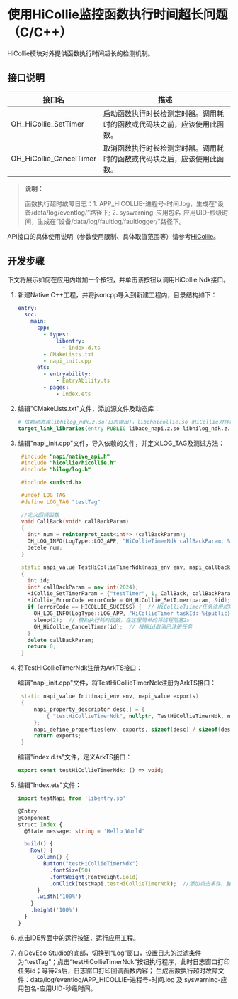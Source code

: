 # 使用HiCollie监控函数执行时间超长问题（C/C++）

HiCollie模块对外提供函数执行时间超长的检测机制。

## 接口说明
| 接口名                          | 描述                              |
| ------------------------------  | --------------------------------- |
| OH_HiCollie_SetTimer | 启动函数执行时长检测定时器。调用耗时的函数或代码块之前，应该使用此函数。          |
| OH_HiCollie_CancelTimer | 取消函数执行时长检测定时器。调用耗时的函数或代码块之后，应该使用此函数。       |

> **说明：**
>
> 函数执行超时故障日志：1. APP_HICOLLIE-进程号-时间.log，生成在“设备/data/log/eventlog/”路径下; 2. syswarning-应用包名-应用UID-秒级时间，生成在”设备/data/log/faultlog/faultlogger/”路径下。


API接口的具体使用说明（参数使用限制、具体取值范围等）请参考[HiCollie](../reference/apis-performance-analysis-kit/_hi_hicollie.md)。

## 开发步骤
下文将展示如何在应用内增加一个按钮，并单击该按钮以调用HiCollie Ndk接口。

1. 新建Native C++工程，并将jsoncpp导入到新建工程内，目录结构如下：

   ```yml
   entry:
     src:
       main:
         cpp:
           - types:
               libentry:
                 - index.d.ts
           - CMakeLists.txt
           - napi_init.cpp
         ets:
           - entryability:
               - EntryAbility.ts
           - pages:
               - Index.ets
   ```

2. 编辑"CMakeLists.txt"文件，添加源文件及动态库：

   ```cmake
   # 依赖动态库libhilog_ndk.z.so(日志输出)，libohhicollie.so（HiCollie对外检测接口）
   target_link_libraries(entry PUBLIC libace_napi.z.so libhilog_ndk.z.so libohhicollie.so)
   ```

3. 编辑"napi_init.cpp"文件，导入依赖的文件，并定义LOG_TAG及测试方法：

   ```c++
    #include "napi/native_api.h"
    #include "hicollie/hicollie.h"
    #include "hilog/log.h"

    #include <unistd.h>

    #undef LOG_TAG
    #define LOG_TAG "testTag"

    //定义回调函数
    void CallBack(void* callBackParam)
    {
      int* num = reinterpret_cast<int*> (callBackParam);
      OH_LOG_INFO(LogType::LOG_APP, "HiCollieTimerNdk callBackParam: %{public}d", *num);  // 回调函数中打印日志
      detele num;
    }

    static napi_value TestHiCollieTimerNdk(napi_env env, napi_callback_info info)
    {
      int id;
      int* callBackParam = new int(2024);
      HiCollie_SetTimerParam = {"testTimer", 1, CallBack, callBackParam, HiCollie_Flag::HICOLLIE_FLAG_LOG};  // 设置HiCollieTimer 参数（Timer任务名，超时时间，回调函数，回调函数参数，超时发生后行为）
      HiCollie_ErrorCode errorCode = OH_HiCollie_SetTimer(param, &id);  // 注册HiCollieTimer函数执行时长超时检测一次性任务
      if (errorCode == HICOLLIE_SUCCESS) {  // HiCollieTiimer任务注册成功
        OH_LOG_INFO(LogType::LOG_APP, "HiCollieTimer taskId: %{public}d", id); // 打印任务id
        sleep(2);  // 模拟执行耗时函数，在这里简单的将线程阻塞2s
        OH_HiCollie_CancelTimer(id);  // 根据id取消已注册任务
      }
      delete callBackParam;
      return 0;
    }
   ```

4. 将TestHiCollieTimerNdk注册为ArkTS接口：

   编辑"napi_init.cpp"文件，将TestHiCollieTimerNdk注册为ArkTS接口：

   ```c++
    static napi_value Init(napi_env env, napi_value exports)
    {
        napi_property_descriptor desc[] = {
            { "testHiCollieTimerNdk", nullptr, TestHiCollieTimerNdk, nullptr, nullptr, nullptr, napi_default, nullptr };
        };
        napi_define_properties(env, exports, sizeof(desc) / sizeof(desc[0]), desc);
        return exports;
    }
   ```

   编辑"index.d.ts"文件，定义ArkTS接口：

   ```typescript
   export const testHiCollieTimerNdk: () => void;
   ```

5. 编辑"Index.ets"文件：

   ```ts
   import testNapi from 'libentry.so'
   
   @Entry
   @Component
   struct Index {
     @State message: string = 'Hello World'
   
     build() {
       Row() {
         Column() {
           Button("testHiCollieTimerNdk")
             .fontSize(50)
             .fontWeight(FontWeight.Bold)
             .onClick(testNapi.testHiCollieTimerNdk);  //添加点击事件，触发testHiCollieTimerNdk方法。
         }
         .width('100%')
       }
       .height('100%')
     }
   }
   ```

6. 点击IDE界面中的运行按钮，运行应用工程。

7. 在DevEco Studio的底部，切换到“Log”窗口，设置日志的过滤条件为“testTag”；点击“testHiCollieTimerNdk”按钮执行程序，此时日志窗口打印任务id；等待2s后，日志窗口打印回调函数内容；
   生成函数执行超时故障文件：data/log/eventlog/APP_HICOLLIE-进程号-时间.log 及 syswarning-应用包名-应用UID-秒级时间。